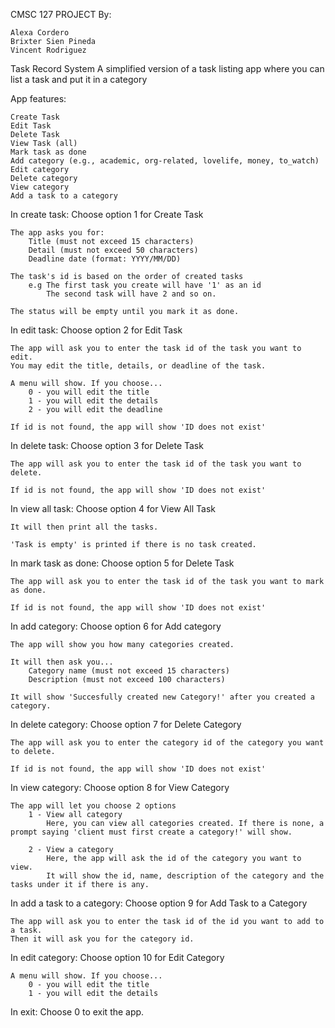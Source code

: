 CMSC 127 PROJECT By:
    
    Alexa Cordero
    Brixter Sien Pineda 
    Vincent Rodriguez

Task Record System A simplified version of a task listing app where you can list a task and put it in a category

App features: 

    Create Task 
    Edit Task 
    Delete Task 
    View Task (all) 
    Mark task as done 
    Add category (e.g., academic, org-related, lovelife, money, to_watch) 
    Edit category 
    Delete category 
    View category 
    Add a task to a category


In create task:
    Choose option 1 for Create Task

    The app asks you for:
        Title (must not exceed 15 characters)
        Detail (must not exceed 50 characters)
        Deadline date (format: YYYY/MM/DD)

    The task's id is based on the order of created tasks
        e.g The first task you create will have '1' as an id
            The second task will have 2 and so on.

    The status will be empty until you mark it as done.


In edit task:
    Choose option 2 for Edit Task

    The app will ask you to enter the task id of the task you want to edit.
    You may edit the title, details, or deadline of the task.

    A menu will show. If you choose...
        0 - you will edit the title
        1 - you will edit the details
        2 - you will edit the deadline

    If id is not found, the app will show 'ID does not exist'


In delete task:
    Choose option 3 for Delete Task

    The app will ask you to enter the task id of the task you want to delete.

    If id is not found, the app will show 'ID does not exist'


In view all task:
    Choose option 4 for View All Task
    
    It will then print all the tasks.

    'Task is empty' is printed if there is no task created.


In mark task as done:
    Choose option 5 for Delete Task

    The app will ask you to enter the task id of the task you want to mark as done.

    If id is not found, the app will show 'ID does not exist'


In add category:
    Choose option 6 for Add category

    The app will show you how many categories created.

    It will then ask you...
        Category name (must not exceed 15 characters)
        Description (must not exceed 100 characters)

    It will show 'Succesfully created new Category!' after you created a category.


In delete category:
    Choose option 7 for Delete Category

    The app will ask you to enter the category id of the category you want to delete.

    If id is not found, the app will show 'ID does not exist'


In view category:
    Choose option 8 for View Category
    
    The app will let you choose 2 options
        1 - View all category
            Here, you can view all categories created. If there is none, a prompt saying 'client must first create a category!' will show.

        2 - View a category
            Here, the app will ask the id of the category you want to view.
            It will show the id, name, description of the category and the tasks under it if there is any.


In add a task to a category:
    Choose option 9 for Add Task to a Category

    The app will ask you to enter the task id of the id you want to add to a task.
    Then it will ask you for the category id.

In edit category:
    Choose option 10 for Edit Category

    A menu will show. If you choose...
        0 - you will edit the title
        1 - you will edit the details

In exit:
    Choose 0 to exit the app.

